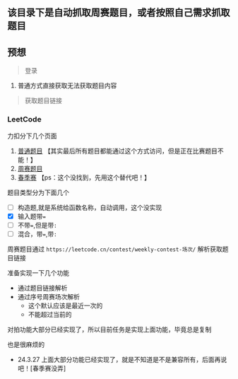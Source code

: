 ## 该目录下是自动抓取周赛题目，或者按照自己需求抓取题目

## 预想

> 登录
   1. 普通方式直接获取无法获取题目内容
> 获取题目链接

### LeetCode



力扣分下几个页面

1. [普通题目](https://leetcode.cn/submissions/detail/508510608/) 【其实最后所有题目都能通过这个方式访问，但是正在比赛题目不能！】
2. [周赛题目](https://leetcode.cn/contest/weekly-contest-387/problems/count-submatrices-with-top-left-element-and-sum-less-than-k/)
3. [春季赛](https://leetcode.cn/contest/) 【ps：这个没找到，先用这个替代吧！】

题目类型分为下面几个
- [ ] 构造题,就是系统给函数名称，自动调用，这个没实现
- [x] 输入题带`=` 
- [ ]  不带`=`,但是带`:` 
- [ ]  混合，带`=`,带`:`

周赛题目通过
`https://leetcode.cn/contest/weekly-contest-场次/` 解析获取题目链接



准备实现一下几个功能
 - 通过题目链接解析
 - 通过序号周赛场次解析
   - 这个默认应该是最近一次的
   - 不能超过当前的


对拍功能大部分已经实现了，所以目前任务是实现上面功能，毕竟总是复制

也是很麻烦的





- 24.3.27 上面大部分功能已经实现了，就是不知道是不是兼容所有，后面再说吧！[春季赛没弄]

